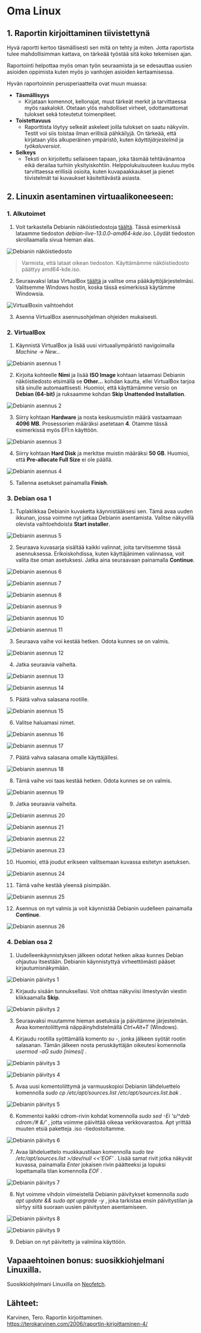 # **Oma Linux**

## **1. Raportin kirjoittaminen tiivistettynä**
Hyvä raportti kertoo täsmällisesti sen mitä on tehty ja miten. Jotta raportista tulee mahdollisimman kattava, on tärkeää työstää sitä koko tekemisen ajan.

Raportointi helpottaa myös oman työn seuraamista ja se edesauttaa uusien asioiden oppimista kuten myös jo vanhojen asioiden kertaamisessa.

Hyvän raportoinnin perusperiaatteita ovat muun muassa:
- **Täsmällisyys**
    - Kirjataan komennot, kellonajat, muut tärkeät merkit ja tarvittaessa myös raakalokit. Otetaan ylös mahdolliset virheet, odottamattomat tulokset sekä toteutetut toimenpiteet.
- **Toistettavuus**
    - Raporttista löytyy selkeät askeleet joilla tulokset on saatu näkyviin. Testit voi siis toistaa ilman erillisiä pähkäilyjä. On tärkeää, että kirjataan ylös alkuperäinen ympäristö, kuten *käyttöjärjestelmä* ja *työkaluversiot*.
- **Selkeys**
    - Teksti on kirjoitettu sellaiseen tapaan, joka täsmää tehtävänantoa eikä derailaa turhiin yksityiskohtiin. Helppolukuisuuteen kuuluu myös tarvittaessa erillisiä osioita, kuten kuvapaakkaukset ja pienet tiivistelmät tai kuvaukset käsiteltävästä asiasta.



## **2. Linuxin asentaminen virtuaalikoneeseen:**

### 1. Alkutoimet

1. Voit tarkastella Debianin näköistiedostoja [täältä](https://cdimage.debian.org/debian-cd/13.0.0-live/amd64/iso-hybrid/). Tässä esimerkissä lataamme tiedoston *debian-live-13.0.0-amd64-kde.iso*. Löydät tiedoston skrollaamalla sivua hieman alas.

![Debianin näköistiedosto](./src/debianiso.png)
> Varmista, että lataat oikean tiedoston. Käyttämämme näköistiedosto päättyy amd64-kde.iso.

2. Seuraavaksi lataa VirtualBox [täältä](https://www.virtualbox.org/wiki/Downloads) ja valitse oma pääkäyttöjärjestelmäsi. Valitsemme Windows hostin, koska tässä esimerkissä käytämme Windowsia.

![VirtualBoxin vaihtoehdot](./src/virtualboxpackages.png)

3. Asenna VirtualBox asennusohjelman ohjeiden mukaisesti.

### 2. VirtualBox

1. Käynnistä VirtualBox ja lisää uusi virtuaaliympäristö navigoimalla *Machine -> New...*

![Debianin asennus 1](./src/setup1.png)

2. Kirjoita kohteelle **Nimi** ja lisää **ISO Image** kohtaan lataamasi Debianin näköistiedosto etsimällä se **Other...** kohdan kautta, ellei VirtualBox tarjoa sitä sinulle automaattisesti. Huomioi, että käyttämämme versio on **Debian (64-bit)** ja ruksaamme kohdan **Skip Unattended Installation**.

![Debianin asennus 2](./src/setup2.png)

3. Siirry kohtaan **Hardware** ja nosta keskusmuistin määrä vastaamaan **4096 MB**. Prosessorien määräksi asetetaan **4**. Otamme tässä esimerkissä myös EFI:n käyttöön.

![Debianin asennus 3](./src/setup3.png)

4. Siirry kohtaan **Hard Disk** ja merkitse muistin määräksi **50 GB**. Huomioi, että **Pre-allocate Full Size** ei ole päällä.

![Debianin asennus 4](./src/setup4.png)

5. Tallenna asetukset painamalla **Finish**.

### 3. Debian osa 1

1. Tuplaklikkaa Debianin kuvaketta käynnistääksesi sen. Tämä avaa uuden ikkunan, jossa voimme nyt jatkaa Debianin asentamista. Valitse näkyvillä olevista vaihtoehdoista **Start installer**.

![Debianin asennus 5](./src/setup5.png)

2. Seuraava kuvasarja sisältää kaikki valinnat, joita tarvitsemme tässä asennuksessa. Erikoiskohdissa, kuten käyttäjänimen valinnassa, voit valita itse oman asetuksesi. Jatka aina seuraavaan painamalla **Continue**.

![Debianin asennus 6](./src/setup6.png)

![Debianin asennus 7](./src/setup7.png)

![Debianin asennus 8](./src/setup8.png)

![Debianin asennus 9](./src/setup9.png)

![Debianin asennus 10](./src/setup10.png)

![Debianin asennus 11](./src/setup11.png)

3. Seuraava vaihe voi kestää hetken. Odota kunnes se on valmis.

![Debianin asennus 12](./src/setup12.png)

4. Jatka seuraavia vaiheita.

![Debianin asennus 13](./src/setup13.png)

![Debianin asennus 14](./src/setup14.png)

5. Päätä vahva salasana rootille.

![Debianin asennus 15](./src/setup15.png)

6. Valitse haluamasi nimet.

![Debianin asennus 16](./src/setup16.png)

![Debianin asennus 17](./src/setup17.png)

7. Päätä vahva salasana omalle käyttäjällesi.

![Debianin asennus 18](./src/setup18.png)

8. Tämä vaihe voi taas kestää hetken. Odota kunnes se on valmis.

![Debianin asennus 19](./src/setup19.png)

9. Jatka seuraavia vaiheita.

![Debianin asennus 20](./src/setup20.png)

![Debianin asennus 21](./src/setup21.png)

![Debianin asennus 22](./src/setup22.png)

![Debianin asennus 23](./src/setup23.png)

10. Huomioi, että joudut erikseen valitsemaan kuvassa esitetyn asetuksen.

![Debianin asennus 24](./src/setup24.png)

11. Tämä vaihe kestää yleensä pisimpään.

![Debianin asennus 25](./src/setup25.png)

12. Asennus on nyt valmis ja voit käynnistää Debianin uudelleen painamalla **Continue**.

![Debianin asennus 26](./src/setup26.png)

### 4. Debian osa 2

1. Uudelleenkäynnistyksen jälkeen odotat hetken aikaa kunnes Debian ohjautuu itsestään. Debianin käynnistyttyä virheettömästi pääset kirjautumisnäkymään.

![Debianin päivitys 1](./src/debian1.png)

2. Kirjaudu sisään tunnuksellasi. Voit ohittaa näkyviisi ilmestyvän viestin klikkaamalla **Skip**.

![Debianin päivitys 2](./src/debian2.png)

3. Seuraavaksi muutamme hieman asetuksia ja päivitämme järjestelmän. Avaa komentoliittymä näppäinyhdistelmällä *Ctrl+Alt+T* (Windows).

4. Kirjaudu rootilla syöttämällä komento *su -*, jonka jälkeen syötät rootin salasanan. Tämän jälkeen nosta peruskäyttäjän oikeutesi komennolla *usermod -aG sudo [nimesi]* .

![Debianin päivitys 3](./src/debian3.png)

![Debianin päivitys 4](./src/debian4.png)

5. Avaa uusi komentoliittymä ja varmuuskopioi Debianin lähdeluettelo komennolla *sudo cp /etc/apt/sources.list /etc/apt/sources.list.bak* .

![Debianin päivitys 5](./src/debian6.png)

6. Kommentoi kaikki cdrom-rivin kohdat komennolla *sudo sed -Ei 's/^deb cdrom:/# &/'* , jotta voimme päivittää oikeaa verkkovarastoa. Apt yrittää muuten etsiä paketteja .iso -tiedostoltamme.

![Debianin päivitys 6](./src/debian7.png)

7. Avaa lähdeluettelo muokkaustilaan komennolla *sudo tee /etc/apt/sources.list >/dev/null <<'EOF'* . Lisää samat rivit jotka näkyvät kuvassa, painamalla *Enter* jokaisen rivin päätteeksi ja lopuksi lopettamalla tilan komennolla *EOF* .

![Debianin päivitys 7](./src/debian8.png)

8. Nyt voimme vihdoin viimeistellä Debianin päivitykset komennolla *sudo apt update && sudo apt upgrade -y* , joka tarkistaa ensin päivitystilan ja siirtyy siitä suoraan uusien päivitysten asentamiseen.

![Debianin päivitys 8](./src/debian5.png)

![Debianin päivitys 9](./src/debian9.png)

9. Debian on nyt päivitetty ja valmiina käyttöön.

## **Vapaaehtoinen bonus: suosikkiohjelmani Linuxilla.**

Suosikkiohjelmani Linuxilla on [Neofetch](https://github.com/dylanaraps/neofetch).





## **Lähteet**:
Karvinen, Tero. Raportin kirjoittaminen. https://terokarvinen.com/2006/raportin-kirjoittaminen-4/